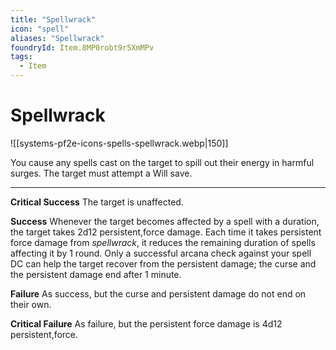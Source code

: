 ```yaml
---
title: "Spellwrack"
icon: "spell"
aliases: "Spellwrack"
foundryId: Item.8MP0robt9r5XmMPv
tags:
  - Item
---
```


# Spellwrack
![[systems-pf2e-icons-spells-spellwrack.webp|150]]

You cause any spells cast on the target to spill out their energy in harmful surges. The target must attempt a Will save.

* * *

**Critical Success** The target is unaffected.

**Success** Whenever the target becomes affected by a spell with a duration, the target takes 2d12 persistent,force damage. Each time it takes persistent force damage from _spellwrack_, it reduces the remaining duration of spells affecting it by 1 round. Only a successful arcana  check against your spell DC can help the target recover from the persistent damage; the curse and the persistent damage end after 1 minute.

**Failure** As success, but the curse and persistent damage do not end on their own.

**Critical Failure** As failure, but the persistent force damage is 4d12 persistent,force.

